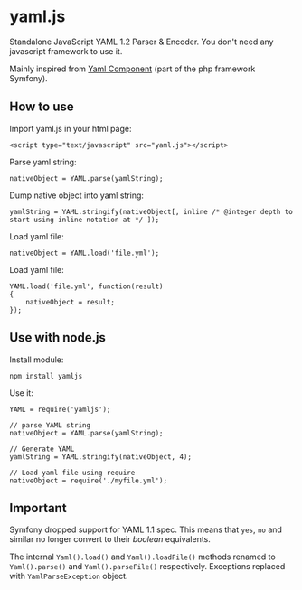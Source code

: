 yaml.js
=======

Standalone JavaScript YAML 1.2 Parser & Encoder. You don't need any javascript framework to use it.

Mainly inspired from [Yaml Component](https://github.com/symfony/Yaml) (part of the php framework Symfony).

How to use
----------

Import yaml.js in your html page:

    <script type="text/javascript" src="yaml.js"></script>

Parse yaml string:

    nativeObject = YAML.parse(yamlString);

Dump native object into yaml string:

    yamlString = YAML.stringify(nativeObject[, inline /* @integer depth to start using inline notation at */ ]);

Load yaml file:

    nativeObject = YAML.load('file.yml');

Load yaml file:

    YAML.load('file.yml', function(result)
    {
        nativeObject = result;
    });

Use with node.js
----------------

Install module:

    npm install yamljs

Use it:

    YAML = require('yamljs');
    
    // parse YAML string
    nativeObject = YAML.parse(yamlString);
    
    // Generate YAML
    yamlString = YAML.stringify(nativeObject, 4);
    
    // Load yaml file using require
    nativeObject = require('./myfile.yml');

Important
---------

Symfony dropped support for YAML 1.1 spec. This means that `yes`, `no` and similar no longer convert to their *boolean* equivalents.

The internal `Yaml().load()` and `Yaml().loadFile()` methods renamed to `Yaml().parse()` and `Yaml().parseFile()` respectively. Exceptions replaced with `YamlParseException` object.

